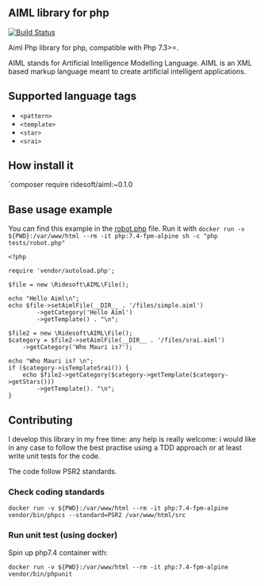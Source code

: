AIML library for php
---
[![Build Status](https://travis-ci.org/ridesoft/Aiml-parser.svg?branch=develop)](https://travis-ci.org/ridesoft/Aiml-parser)

Aiml Php library for php, compatible with Php 7.3>=.

AIML stands for Artificial Intelligence Modelling Language. AIML is an XML based markup language meant to create 
artificial intelligent applications.

## Supported language tags
* `<pattern>`
* `<template>`
* `<star>`
* `<srai>`

## How install it

`composer require ridesoft/aiml:~0.1.0

## Base usage example

You can find this example in the [robot.php](tests/robot.php) file.
Run it with `docker run -v ${PWD}:/var/www/html --rm -it php:7.4-fpm-alpine sh -c "php tests/robot.php"`

```
<?php

require 'vendor/autoload.php';

$file = new \Ridesoft\AIML\File();

echo "Hello Aiml\n";
echo $file->setAimlFile(__DIR__ . '/files/simple.aiml')
        ->getCategory('Hello Aiml')
        ->getTemplate() . "\n";

$file2 = new \Ridesoft\AIML\File();
$category = $file2->setAimlFile(__DIR__ . '/files/srai.aiml')
    ->getCategory('Who Mauri is?');

echo "Who Mauri is? \n";
if ($category->isTemplateSrai()) {
    echo $file2->getCategory($category->getTemplate($category->getStars()))
        ->getTemplate(). "\n";
}
```

## Contributing
I develop this library in my free time: any help is really welcome: i would like in any case to follow the best practise
using a TDD approach or at least write unit tests for the code.

The code follow PSR2 standards.

### Check coding standards

```
docker run -v ${PWD}:/var/www/html --rm -it php:7.4-fpm-alpine vendor/bin/phpcs --standard=PSR2 /var/www/html/src
```

### Run unit test (using docker)

Spin up php7.4 container with:
```
docker run -v ${PWD}:/var/www/html --rm -it php:7.4-fpm-alpine vendor/bin/phpunit
```

